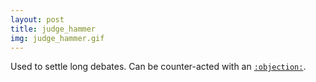```yaml
---
layout: post
title: judge_hammer
img: judge_hammer.gif
---
```

Used to settle long debates. Can be counter-acted with an <a href="/define/objection">`:objection:`</a>.
